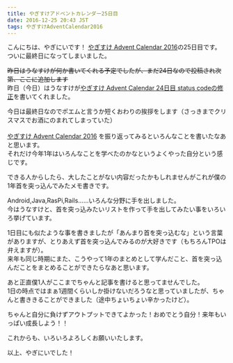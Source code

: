 ```yaml
---
title: やぎすけアドベントカレンダー25日目
date: 2016-12-25 20:43 JST
tags: やぎすけAdventCalendar2016
---
```


こんにちは、やぎにいです！
[やぎすけ Advent Calendar 2016](http://www.adventar.org/calendars/1800)の25日目です。  
ついに最終日になってしまいました。  

<s>昨日はうなすけが何か書いてくれる予定でしたが、まだ24日なので投稿され次第、ここに追加します</s>  
昨日（今日）はうなすけが[やぎすけ Advent Calendar 24日目 status codeの修正](https://blog.unasuke.com/2016/yac-day24-http-status-code/)を書いてくれました。

今日は最終日なのでポエムと言うか短くおわりの挨拶をします（さっきまでクリスマスでお酒にのまれてしまっていた）
<br><br>
[やぎすけ Advent Calendar 2016](http://www.adventar.org/calendars/1800)
を振り返ってみるといろんなことを書いたなあと思います。  
それだけ今年1年はいろんなことを学べたのかなというよくやった自分という感じです。  
  
できる人からしたら、大したことがない内容だったかもしれませんがこれが僕の1年首を突っ込んでみたメモ書きです。  
  
Android,Java,RasPi,Rails……いろんな分野に手を出しました。  
今はうなすけと、首を突っ込みたいリストを作って手を出してみたい事をいろいろ挙げています。  
  
1日目にも似たような事を書きましたが「あんまり首を突っ込むな」という言葉がありますが、とりあえず首を突っ込んでみるのが大好きです（もちろんTPOは弁えますが）。  
来年も同じ時期にまた、こうやって1年のまとめとして学んだこと、首を突っ込んだことをまとめることができたらなあと思います。  
  
あと正直僕1人がここまでちゃんと記事を書けると思ってませんでした。  
1日の時点ではまぁ1週間くらいしか掛けないだろうなと思っていましたが、ちゃんと書ききることができました（途中ちょいちょい辛かったけど）。  
  
ちゃんと自分に負けずアウトプットできてよかった！おめでとう自分！来年もいっぱい成長しよう！！  
  
これからも、いろいろよろしくお願いいたします。  
  
以上、やぎにいでした！